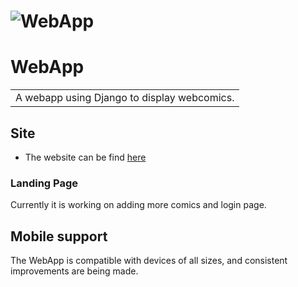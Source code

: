 # ![WebApp](http://i.imgur.com/5j8Ufa2.png)



# WebApp
<table>
<tr>
<td>
  A webapp using Django to display webcomics.
</td>
</tr>
</table>

## Site
* The website can be find [here](http://freshicet.webfactional.com/)
### Landing Page
Currently it is working on adding more comics and login page.

## Mobile support
The WebApp is compatible with devices of all sizes, and consistent improvements are being made.
